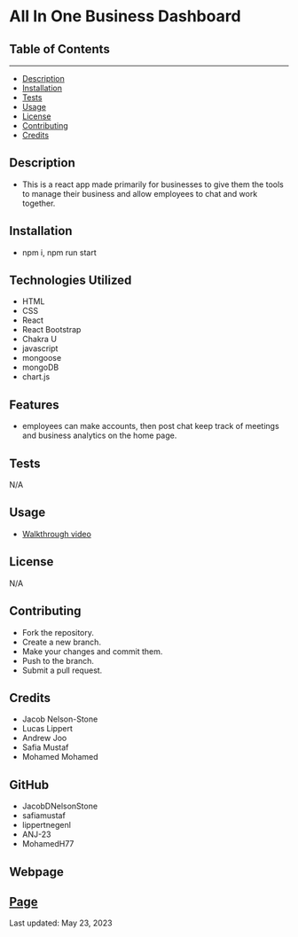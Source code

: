# All In One Business Dashboard 

## Table of Contents

---

- [Description](#description)
- [Installation](#installation)
- [Tests](#tests)
- [Usage](#usage)
- [License](#license)
- [Contributing](#contributing)
- [Credits](#credits)

## Description

- This is a react app made primarily for businesses to give them the tools to manage their business and allow employees to chat and work together.

## Installation

- npm i, npm run start

## Technologies Utilized

- HTML
- CSS 
- React
- React Bootstrap  
- Chakra U
- javascript
- mongoose
- mongoDB
- chart.js


## Features
- employees can make accounts, then post chat keep track of meetings and business analytics on the home page.
## Tests

N/A

## Usage

- [Walkthrough video]()

## License
N/A
## Contributing

 - Fork the repository.
 - Create a new branch.
 - Make your changes and commit them.
 - Push to the branch.
 - Submit a pull request.

## Credits
- Jacob Nelson-Stone
- Lucas Lippert
- Andrew Joo
- Safia Mustaf
- Mohamed Mohamed
## GitHub
- JacobDNelsonStone 
- safiamustaf 
- lippertnegenl 
- ANJ-23
- MohamedH77

## Webpage
[Page]()
---

Last updated: May 23, 2023
